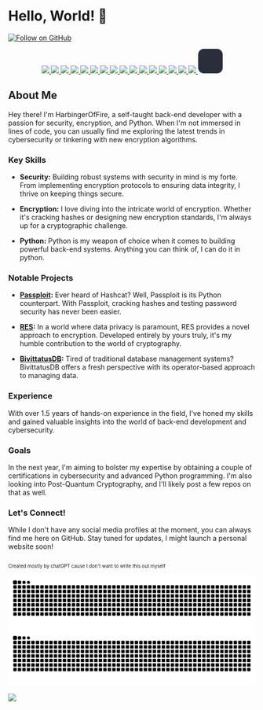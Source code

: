 # Hello, World! 👋
[![Follow on GitHub](https://img.shields.io/github/followers/HarbingerOfFire?label=Follow&style=social)](https://github.com/HarbingerOfFire)<br>
<a href="#">
  <p align="center">
    <img src="https://github.com/onemarc/tech-icons/blob/main/icons/python-dark.svg" width="50">
    <img src="https://github.com/onemarc/tech-icons/blob/main/icons/c-dark.svg" width="50">
    <img src="https://github.com/onemarc/tech-icons/blob/main/icons/bash-dark.svg" width="50">
    <img src="https://github.com/onemarc/tech-icons/blob/main/icons/powershell-dark.svg" width="50">
    <img src="https://github.com/onemarc/tech-icons/blob/main/icons/markdown-dark.svg" width="50">
    <img src="https://github.com/onemarc/tech-icons/blob/main/icons/mysql-dark.svg" width="50">
    <img src="https://github.com/onemarc/tech-icons/blob/main/icons/arduino-dark.svg" width="50">
    <img src="https://github.com/onemarc/tech-icons/blob/main/icons/archlinux-dark.svg" width="50"> 
    <img src="https://github.com/onemarc/tech-icons/blob/main/icons/kalilinux-dark.svg" width="50">
    <img src="https://github.com/onemarc/tech-icons/blob/main/icons/ubuntu.svg" width="50">
    <img src="https://github.com/onemarc/tech-icons/blob/main/icons/windows-dark.svg" width="50">
    <img src="https://github.com/onemarc/tech-icons/blob/main/icons/docker-dark.svg" width="50">
    <img src="https://github.com/onemarc/tech-icons/blob/main/icons/virtualbox-dark.svg" width="50">
    <img src="https://github.com/onemarc/tech-icons/blob/main/icons/vscode-dark.svg" width="50">
    <img src="https://github.com/onemarc/tech-icons/blob/main/icons/github-dark.svg" width="50">
    <img src="https://github.com/onemarc/tech-icons/blob/main/icons/stackoverflow-dark.svg" width="50">
    <img src="https://github.com/onemarc/tech-icons/blob/main/icons/protonmail-dark.svg" width="50">
  </p>
</a>



## About Me

Hey there! I'm HarbingerOfFire, a self-taught back-end developer with a passion for security, encryption, and Python. When I'm not immersed in lines of code, you can usually find me exploring the latest trends in cybersecurity or tinkering with new encryption algorithms.

### Key Skills

- **Security:** Building robust systems with security in mind is my forte. From implementing encryption protocols to ensuring data integrity, I thrive on keeping things secure.
  
- **Encryption:** I love diving into the intricate world of encryption. Whether it's cracking hashes or designing new encryption standards, I'm always up for a cryptographic challenge.
  
- **Python:** Python is my weapon of choice when it comes to building powerful back-end systems. Anything you can think of, I can do it in python.

### Notable Projects

- **[Passploit](https://github.com/HarbingerOfFire/Passploit):** Ever heard of Hashcat? Well, Passploit is its Python counterpart. With Passploit, cracking hashes and testing password security has never been easier.

- **[RES](https://github.com/HarbingerOfFire/RES):** In a world where data privacy is paramount, RES provides a novel approach to encryption. Developed entirely by yours truly, it's my humble contribution to the world of cryptography.

- **[BivittatusDB](https://github.com/HarbingerOfFire/bivittatusDB):** Tired of traditional database management systems? BivittatusDB offers a fresh perspective with its operator-based approach to managing data.

### Experience

With over 1.5 years of hands-on experience in the field, I've honed my skills and gained valuable insights into the world of back-end development and cybersecurity.

### Goals

In the next year, I'm aiming to bolster my expertise by obtaining a couple of certifications in cybersecurity and advanced Python programming.
I'm also looking into Post-Quantum Cryptography, and I'll likely post a few repos on that as well.

### Let's Connect!

While I don't have any social media profiles at the moment, you can always find me here on GitHub. Stay tuned for updates, I might launch a personal website soon!

<sub><sub>Created mostly by chatGPT cause I don't want to write this out myself</sub></sub>

![github contribution grid snake animation](https://raw.githubusercontent.com/harbingeroffire/harbingeroffire/output/github-contribution-grid-snake-dark.svg#gh-dark-mode-only)
![github contribution grid snake animation](https://raw.githubusercontent.com/harbingeroffire/harbingeroffire/output/github-contribution-grid-snake.svg#gh-light-mode-only)


![](https://komarev.com/ghpvc/?username=harbingeroffire)
